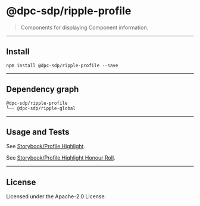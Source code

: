 # @dpc-sdp/ripple-profile

> Components for displaying Component information.

--------------------------------------------------------------------------------

## Install

```shell
npm install @dpc-sdp/ripple-profile --save
```

--------------------------------------------------------------------------------

## Dependency graph

```shell
@dpc-sdp/ripple-profile
└── @dpc-sdp/ripple-global
```

--------------------------------------------------------------------------------

## Usage and Tests

See [Storybook/Profile Highlight](https://ripple.sdp.vic.gov.au/?selectedKind=Organisms/Profile&selectedStory=Profile%20Highlight).

See [Storybook/Profile Highlight Honour Roll](https://ripple.sdp.vic.gov.au/?selectedKind=Organisms/Profile&selectedStory=Profile%20Highlight%20Honour%20Roll).

--------------------------------------------------------------------------------

## License

Licensed under the Apache-2.0 License.
